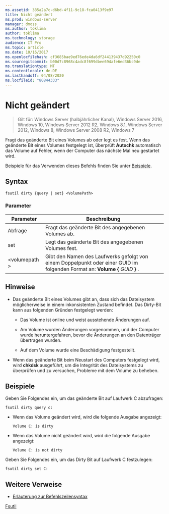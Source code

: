 ```yaml
---
ms.assetid: 385a2a7c-d6bd-4f11-9c18-fca0413f9e97
title: Nicht geändert
ms.prod: windows-server
manager: dmoss
ms.author: toklima
author: toklima
ms.technology: storage
audience: IT Pro
ms.topic: article
ms.date: 10/16/2017
ms.openlocfilehash: cf3685bae9ed76ede4da6df244139437d92250c0
ms.sourcegitcommit: b00d7c8968c4adc8f699dbee694afe6ed36bc9de
ms.translationtype: MT
ms.contentlocale: de-DE
ms.lasthandoff: 04/08/2020
ms.locfileid: "80844333"
---
```

# <a name="fsutil-dirty"></a>Nicht geändert
>Gilt für: Windows Server (halbjährlicher Kanal), Windows Server 2016, Windows 10, Windows Server 2012 R2, Windows 8.1, Windows Server 2012, Windows 8, Windows Server 2008 R2, Windows 7

Fragt das geänderte Bit eines Volumes ab oder legt es fest. Wenn das geänderte Bit eines Volumes festgelegt ist, überprüft **Autochk** automatisch das Volume auf Fehler, wenn der Computer das nächste Mal neu gestartet wird.

Beispiele für das Verwenden dieses Befehls finden Sie unter [Beispiele](#BKMK_examples).

## <a name="syntax"></a>Syntax

```
fsutil dirty {query | set} <VolumePath>
```

### <a name="parameters"></a>Parameter

|   Parameter   |                                                 Beschreibung                                                  |
|---------------|--------------------------------------------------------------------------------------------------------------|
|     Abfrage     |                                  Fragt das geänderte Bit des angegebenen Volumes ab.                                   |
|      set      |                                    Legt das geänderte Bit des angegebenen Volumes fest.                                    |
| \<volumepath > | Gibt den Namen des Laufwerks gefolgt von einem Doppelpunkt oder einer GUID im folgenden Format an: **Volume {** <em>GUID</em> **}** . |

## <a name="remarks"></a>Hinweise

-   Das geänderte Bit eines Volumes gibt an, dass sich das Dateisystem möglicherweise in einem inkonsistenten Zustand befindet. Das Dirty-Bit kann aus folgenden Gründen festgelegt werden:

    -   Das Volume ist online und weist ausstehende Änderungen auf.

    -   Am Volume wurden Änderungen vorgenommen, und der Computer wurde heruntergefahren, bevor die Änderungen an den Datenträger übertragen wurden.

    -   Auf dem Volume wurde eine Beschädigung festgestellt.

-   Wenn das geänderte Bit beim Neustart des Computers festgelegt wird, wird **chkdsk** ausgeführt, um die Integrität des Dateisystems zu überprüfen und zu versuchen, Probleme mit dem Volume zu beheben.

## <a name="examples"></a><a name="BKMK_examples"></a>Beispiele
Geben Sie Folgendes ein, um das geänderte Bit auf Laufwerk C abzufragen:

```
fsutil dirty query c:
```

-   Wenn das Volume geändert wird, wird die folgende Ausgabe angezeigt:

    `Volume C: is dirty`

-   Wenn das Volume nicht geändert wird, wird die folgende Ausgabe angezeigt:

    `Volume C: is not dirty`

Geben Sie Folgendes ein, um das Dirty Bit auf Laufwerk C festzulegen:

```
fsutil dirty set C:
```

## <a name="additional-references"></a>Weitere Verweise
- [Erläuterung zur Befehlszeilensyntax](command-line-syntax-key.md)

[Fsutil](Fsutil.md)


